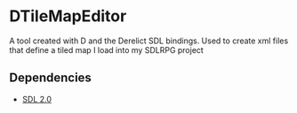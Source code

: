 # DTileMapEditor
A tool created with D and the Derelict SDL bindings. Used to create xml files that define a tiled map I load into my SDLRPG project

## Dependencies
* [SDL 2.0](https://www.libsdl.org/download-2.0.php)